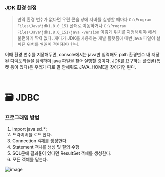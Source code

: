 ### JDK 환경 설정
  > 만약 환경 변수가 없다면 우린 콘솔 창에 자바를 실행할 때마다 `C:\Program Files\Java\jdk1.8.0_151` 폴더로 이동하거나 `C:\Program Files\Java\jdk1.8.0_151\java -version` 이렇게 위치를 지정해줘야 해서 불편하기 짝이 없다. 게다가 JDK를 사용하는 개발 플랫폼에 매번 java 파일이 설치된 위치를 일일이 적어줘야 한다. 

이때 환경 변수를 지정해두면, console에서는 java만 입력해도 path 환경변수 내 저장된 디렉토리들을 탐색하며 java 파일을 찾아 실행할 것이다. JDK를 요구하는 플랫폼(톰캣 등이 있다)은 우리가 따로 말 안해줘도 JAVA_HOME을 찾아가면 된다.

<br>

🗃 JDBC
===
### 프로그래밍 방법
1. import java.sql.*;
2. 드라이버를 로드 한다.
3. Connection 객체를 생성한다.
4. Statement 객체를 생성 및 질의 수행
5. SQL문에 결과물이 있다면 ResultSet 객체를 생성한다.
6. 모든 객체를 닫는다.

![image](https://www.boostcourse.org/viewer/image?src=https%3A%2F%2Fcphinf.pstatic.net%2Fmooc%2F20180201_49%2F1517475141729UGWfv_PNG%2F2_11_1_JDBC_.png)
